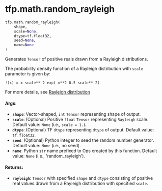 <div itemscope itemtype="http://developers.google.com/ReferenceObject">
<meta itemprop="name" content="tfp.math.random_rayleigh" />
</div>

# tfp.math.random_rayleigh

``` python
tfp.math.random_rayleigh(
    shape,
    scale=None,
    dtype=tf.float32,
    seed=None,
    name=None
)
```

Generates `Tensor` of positive reals drawn from a Rayleigh distributions.

The probability density function of a Rayleigh distribution with `scale`
parameter is given by:

```none
f(x) = x scale**-2 exp(-x**2 0.5 scale**-2)
```

For more details, see [Rayleigh distribution](
https://en.wikipedia.org/wiki/Rayleigh_distribution)

#### Args:

* <b>`shape`</b>: Vector-shaped, `int` `Tensor` representing shape of output.
* <b>`scale`</b>: (Optional) Positive `float` `Tensor` representing `Rayleigh` scale.
    Default value: `None` (i.e., `scale = 1.`).
* <b>`dtype`</b>: (Optional) TF `dtype` representing `dtype` of output.
    Default value: `tf.float32`.
* <b>`seed`</b>: (Optional) Python integer to seed the random number generator.
    Default value: `None` (i.e., no seed).
* <b>`name`</b>: Python `str` name prefixed to Ops created by this function.
    Default value: `None` (i.e., 'random_rayleigh').


#### Returns:

* <b>`rayleigh`</b>: `Tensor` with specified `shape` and `dtype` consisting of positive
    real values drawn from a Rayleigh distribution with specified `scale`.